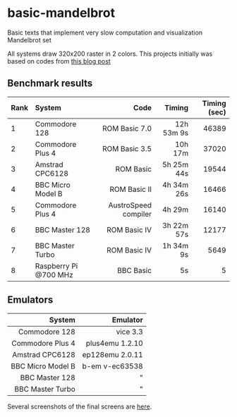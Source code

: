 # basic-mandelbrot
Basic texts that implement very slow computation and visualization Mandelbrot set

All systems draw 320x200 raster in 2 colors.  This projects initially was based on codes from [this blog post](http://cbmandelbrot.blogspot.com/)

## Benchmark results

Rank|System                |Code                |Timing     |Timing (sec)
:---|:---------------------|-------------------:|----------:|-----------:
1   |Commodore 128         |ROM Basic 7.0       |12h 53m  9s|       46389
2   |Commodore Plus 4      |ROM Basic 3.5       |10h 17m    |       37020
3   |Amstrad CPC6128       |ROM Basic           | 5h 25m 44s|       19544
4   |BBC Micro Model B     |ROM Basic II        | 4h 34m 26s|       16466
5   |Commodore Plus 4      |AustroSpeed compiler| 4h 29m    |       16140
6   |BBC Master 128        |ROM Basic IV        | 3h 22m 57s|       12177
7   |BBC Master Turbo      |ROM Basic IV        | 1h 34m  9s|        5649
8   |Raspberry Pi @700 MHz |BBC Basic           |         5s|           5


## Emulators

System                |Emulator
---------------------:|--------------:
Commodore 128         |vice 3.3
Commodore Plus 4      |plus4emu 1.2.10
Amstrad CPC6128       |ep128emu 2.0.11
BBC Micro Model B     |b-em v-ec63538
BBC Master 128        |"
BBC Master Turbo      |"

Several screenshots of the final screens are [here](https://litwr2.github.io/basic-mandelbrot/screenshots.html).

